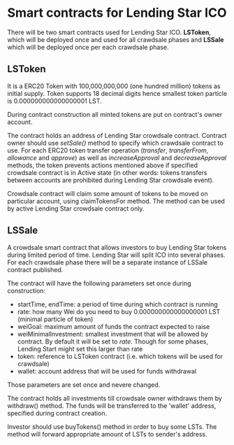 # Smart contracts for Lending Star ICO

There will be two smart contracts used for Lending Star ICO. **LSToken**, which will be deployed once and used for all crawdsale phases and **LSSale** which will be deployed once per each crawdsale phase.

## LSToken

It is a ERC20 Token with 100,000,000,000 (one hundred million) tokens as initial supply. Token supports 18 decimal digits hence smallest token particle is 0.000000000000000001 LST.

During contract construction all minted tokens are put on contract's owner account.

The contract holds an address of Lending Star crowdsale contract. Contract owner should use *setSale()* method to specify which crawdsale contract to use. For each ERC20 token transfer operation (*transfer*, *transferFrom*, *allowance* and *approve*) as well as *increaseApproval* and *decreaseApproval* methods, the token prevents actions mentioned above if specified crowdsale contract is in Active state (in other words: tokens transfers between accounts are prohibited during Lending Star crowdsale event).

Crowdsale contract will claim some amount of tokens to be moved on particular account, using claimTokensFor method. The method can be used by active Lending Star crowdsale contract only.

## LSSale

A crowdsale smart contract that allows investors to buy Lending Star tokens during limited period of time. Lending Star will split ICO into several phases. For each crawdsale phase there will be a separate instance of LSSale contract published.

The contract will have the following parameters set once during construction:
- startTime, endTime: a period of time during which contract is running
- rate: how many Wei do you need to buy 0.000000000000000001 LST (minimal particle of token)
- weiGoal: maximum amount of funds the contract expected to raise
- weiMinimalInvestment: smallest investment that will be allowed by contract. By default it will be set to *rate*. Though for some phases, Lending Start might set this larger than rate 
- token: reference to LSToken contract (i.e. which tokens will be used for crawdsale)
- wallet: account address that will be used for funds withdrawal

Those parameters are set once and nevere changed.

The contract holds all investments till crowdsale owner withdraws them by withdraw() method. The funds will be transferred to the 'wallet' address, specified during contract creation.

Investor should use buyTokens() method in order to buy some LSTs. The method will forward appropriate amount of LSTs to sender's address.
